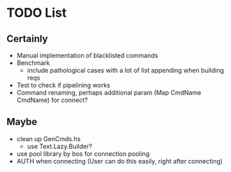 # TODO List

## Certainly

- Manual implementation of blacklisted commands
- Benchmark
    - include pathological cases with a lot of list appending when building reqs
- Test to check if pipelining works
- Command renaming, perhaps additional param (Map CmdName CmdName) for connect?

## Maybe

- clean up GenCmds.hs
    - use Text.Lazy.Builder?
- use pool library by bos for connection pooling
- AUTH when connecting (User can do this easily, right after connecting)
